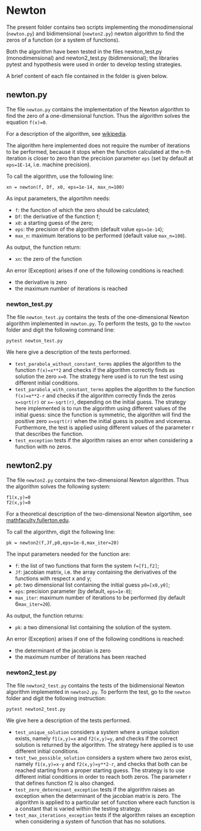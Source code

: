 # Newton

The present folder contains two scripts implementing the monodimensional (`newton.py`) and bidimensional (`newton2.py`) newton algorithm to find the zeros of a function (or a system of functions). 

Both the algorithm have been tested in the files newton_test.py (monodimensional) and newton2_test.py (bidimensional); the libraries pytest and hypothesis were used in order to develop testing strategies. 

A brief content of each file contained in the folder is given below. 

## newton.py

The file `newton.py` contains the implementation of the Newton algorithm to find the zero of a one-dimensional function. Thus the algorithm solves the equation `f(x)=0`.

For a description of the algorithm, see [wikipedia](https://en.wikipedia.org/wiki/Newton%27s_method). 

The algorithm here implemented does not require the number of iterations to be performed, because it stops when the function calculated at the n-th iteration is closer to zero than the precision parameter `eps` (set by default at `eps=1E-14`, i.e. machine precision). 

To call the algorithm, use the following line:

`xn = newton(f, Df, x0, eps=1e-14, max_n=100)`

As input parameters, the algortihm needs:
* `f`: the function of which the zero should be calculated;
* `Df`: the derivative of the function f;
* `x0`: a starting guess of the zero;
* `eps`: the precision of the algorithm (default value `eps=1e-14`);
* `max_n`: maximum iterations to be performed (default value `max_n=100`).

As output, the function return:
* `xn`: the zero of the function

An error (Exception) arises if one of the following conditions is reached:
* the derivative is zero 
* the maximum number of iterations is reached

### newton_test.py

The file `newton_test.py` contains the tests of the one-dimensional Newton algorithm implemented in `newton.py`. To perform the tests, go to the `newton` folder and digit the following command line:

`pytest newton_test.py`

We here give a description of the tests performed.

* `test_parabola_without_constant_terms` applies the algorithm to the function `f(x)=x**2` and checks if the algorithm correctly finds as solution the zero `x=0`. The strategy here used is to run the test using different initial conditions.
* `test_parabola_with_constant_terms` applies the algorithm to the function `f(x)=x**2-r` and checks if the algorithm correctly finds the zeros `x=sqrt(r)` or `x=-sqrt(r)`, depending on the initial guess. The strategy here implemented is to run the algorithm using different values of the initial guess: since the function is symmetric, the algorithm will find the positive zero `x=sqrt(r)` when the initial guess is positive and viceversa. Furthermore, the test is applied using different values of the parameter r that describes the function.
* `test_exception` tests if the algorithm raises an error when considering a function with no zeros. 

## newton2.py

The file `newton2.py` contains the two-dimensional Newton algorithm. Thus the algorithm solves the following system:
```
f1(x,y)=0
f2(x,y)=0
```
For a theoretical description of the two-dimensional Newton algortihm, see [mathfaculty.fullerton.edu](http://mathfaculty.fullerton.edu/mathews/n2003/FixPointNewtonMod.html).

To call the algorithm, digit the following line:

`pk = newton2(f,Jf,p0,eps=1e-8,max_iter=20)`

The input parameters needed for the function are:
* `f`: the list of two functions that form the system `f=[f1,f2]`;
* `Jf`: jacobian matrix, i.e. the array containing the derivatives of the functions with respect x and y;
* `p0`: two dimensional list containing the initial guess `p0=[x0,y0]`;
* `eps`: precision parameter (by default, `eps=1e-8`);
* `max_iter`: maximum number of iterations to be performed (by default 6`max_iter=20`).

As output, the function returns:
* `pk`: a two dimensional list containing the solution of the system.

An error (Exception) arises if one of the following conditions is reached:
* the determinant of the jacobian is zero
* the maximum number of iterations has been reached

### newton2_test.py

The file `newton2_test.py` contains the tests of the bidimensional Newton algorithm implemented in `newton2.py`. To perform the test, go to the `newton` folder and digit the following instruction:

`pytest newton2_test.py`

We give here a description of the tests performed.

* `test_unique_solution` considers a system where a unique solution exists, namely `f1(x,y)=x` and `f2(x,y)=y`, and checks if the correct solution is returned by the algorithm. The strategy here applied is to use different initial conditions.
* `test_two_possible_solution` considers a system where two zeros exist, namely `f1(x,y)=x-y` and `f2(x,y)=y**2-r`, and checks that both can be reached starting from a proper starting guess. The strategy is to use different initial conditions in order to reach both zeros. The parameter r that defines function f2 is also changed.
* `test_zero_determinant_exception` tests if the algorithm raises an exception when the determinant of the jacobian matrix is zero. The algorithm is applied to a particular set of function where each function is a constant that is varied within the testing strategy. 
* `test_max_iterations_exception` tests if the algorithm raises an exception when considering a system of function that has no solutions. 

